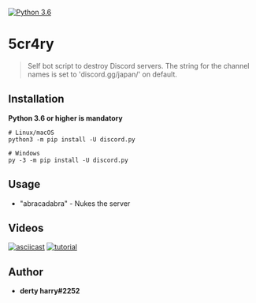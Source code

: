 [![Python 3.6](https://img.shields.io/badge/Python-3.6-blue.svg)](https://www.python.org/download/releases/3.0/)
# 5cr4ry
>Self bot script to destroy Discord servers.
>The string for the channel names is set to 'discord.gg/japan/' on default.


## Installation

**Python 3.6 or higher is mandatory**

    # Linux/macOS
    python3 -m pip install -U discord.py

    # Windows
    py -3 -m pip install -U discord.py

## Usage
* "abracadabra" - Nukes the server

## Videos
[![asciicast](https://asciinema.org/a/hsT0nXPeGcjHthhcbcH3ZNTiQ.svg)](https://asciinema.org/a/hsT0nXPeGcjHthhcbcH3ZNTiQ)
[![tutorial](https://i.imgur.com/XO5UiRO.png)](https://streamable.com/as6lo9)


## Author
* **derty harry#2252**
